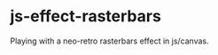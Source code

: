 js-effect-rasterbars
====================

Playing with a neo-retro rasterbars effect in js/canvas.
